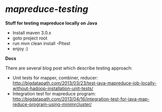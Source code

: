 *mapreduce-testing*
=================

**Stuff for testing mapreduce locally on Java**
* Install maven 3.0.x
* goto project root
* run mvn clean install -Pitest
* enjoy :)

**Docs**

There are several blog post which describe testing approach:
* Unit tests for mapper, combiner, reducer: http://bigdatapath.com/2013/03/23/test-java-mapreduce-job-locally-without-hadoop-installation-unit-tests/
* Integration test for mapreduce program: http://bigdatapath.com/2013/04/16/integration-test-for-java-map-reduce-program-using-minimrcluster/